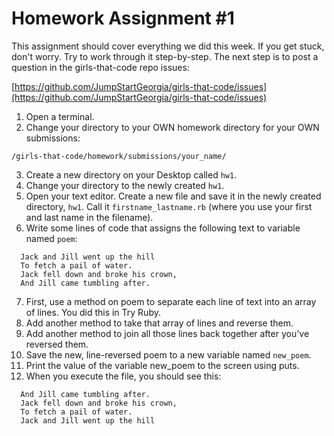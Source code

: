 # Homework Assignment #1

This assignment should cover everything we did this week. If you get stuck, don't worry. Try to work through it step-by-step. The next step is to post a question in the girls-that-code repo issues:

[https://github.com/JumpStartGeorgia/girls-that-code/issues](https://github.com/JumpStartGeorgia/girls-that-code/issues)

1. Open a terminal.
2. Change your directory to your OWN homework directory for your OWN submissions:

`/girls-that-code/homework/submissions/your_name/`

3. Create a new directory on your Desktop called `hw1`.
4. Change your directory to the newly created `hw1`.
5. Open your text editor. Create a new file and save it in the newly created directory, `hw1`. Call it `firstname_lastname.rb` (where you use your first and last name in the filename).
6. Write some lines of code that assigns the following text to variable named `poem`:

```
  Jack and Jill went up the hill
  To fetch a pail of water.
  Jack fell down and broke his crown,
  And Jill came tumbling after.
```

7. First, use a method on poem to separate each line of text into an array of lines. You did this in Try Ruby.
8. Add another method to take that array of lines and reverse them.
9. Add another method to join all those lines back together after you've reversed them.
10. Save the new, line-reversed poem to a new variable named `new_poem`.
11. Print the value of the variable new_poem to the screen using puts.
12.   When you execute the file, you should see this:

```
  And Jill came tumbling after.
  Jack fell down and broke his crown,
  To fetch a pail of water.
  Jack and Jill went up the hill
```
